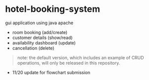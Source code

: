 # hotel-booking-system
gui application using java apache
- room booking (add/create)
- customer details (show/read)
- availability dashboard (update)
- cancellation (delete)

> note: the default version, which includes an example of CRUD operations, will only be released in this repository.

- 11/20 update for flowchart submission
